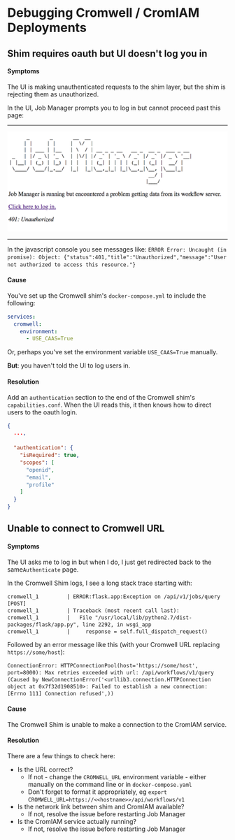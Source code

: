 # Debugging Cromwell / CromIAM Deployments

## Shim requires oauth but UI doesn't log you in

#### Symptoms

The UI is making unauthenticated requests to the shim layer, but the shim is
rejecting them as unauthorized.

In the UI, Job Manager prompts you to log in but cannot proceed past this page:

---

![401: Unauthorized](401_Unauthorized.png)

---


In the javascript console you see messages like: `ERROR Error: Uncaught (in promise): Object: {"status":401,"title":"Unauthorized","message":"User not authorized to access this resource."}`

#### Cause

You've set up the Cromwell shim's `docker-compose.yml` to include the following:

```yaml
services:
  cromwell:
    environment:
      - USE_CAAS=True
```

Or, perhaps you've set the environment variable `USE_CAAS=True` manually.

**But**: you haven't told the UI to log users in.

#### Resolution

Add an `authentication` section to the end of the Cromwell shim's `capabilities.conf`. When the UI
reads this, it then knows how to direct users to the oauth login.

```json
{
  ...,
  
  "authentication": {
    "isRequired": true,
    "scopes": [
      "openid",
      "email",
      "profile"
    ]
  }
}
```

## Unable to connect to Cromwell URL

#### Symptoms

The UI asks me to log in but when I do, I just get redirected back to the 
same`Authenticate` page.
 
In the Cromwell Shim logs, I see a long stack trace starting with:

```
cromwell_1         | ERROR:flask.app:Exception on /api/v1/jobs/query [POST]
cromwell_1         | Traceback (most recent call last):
cromwell_1         |   File "/usr/local/lib/python2.7/dist-packages/flask/app.py", line 2292, in wsgi_app
cromwell_1         |     response = self.full_dispatch_request()
```

Followed by an error message like this (with your Cromwell URL replacing `https://some/host`):

```
ConnectionError: HTTPConnectionPool(host='https://some/host', port=8000): Max retries exceeded with url: /api/workflows/v1/query (Caused by NewConnectionError('<urllib3.connection.HTTPConnection object at 0x7f32d1908510>: Failed to establish a new connection: [Errno 111] Connection refused',))
```

#### Cause

The Cromwell Shim is unable to make a connection to the CromIAM service. 

#### Resolution

There are a few things to check here:

- Is the URL correct?
    - If not - change the `CROMWELL_URL` environment variable - either manually on the command line or in `docker-compose.yaml`
    - Don't forget to format it appropriately, eg `export CROMWELL_URL=https://<<hostname>>/api/workflows/v1`
- Is the network link between shim and CromIAM available?
    - If not, resolve the issue before restarting Job Manager
- Is the CromIAM service actually running?
    - If not, resolve the issue before restarting Job Manager


